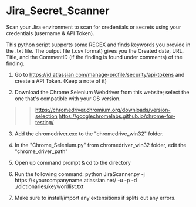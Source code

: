 # Jira_Secret_Scanner
Scan your Jira environment to scan for credentials or secrets using your credentials (username &amp; API Token).

This python script supports some REGEX and finds keywords you provide in the .txt file.
The output file (.csv format) gives you the Created date, URL, Title, and the CommentID (if the finding is found under comments) of the finding.


1. Go to https://id.atlassian.com/manage-profile/security/api-tokens and create a API Token. (Keep a note of it)

2. Download the Chrome Selenium Webdriver from this website; select the one that's compatible with your OS version.
>> https://chromedriver.chromium.org/downloads/version-selection
>> https://googlechromelabs.github.io/chrome-for-testing/

3. Add the chromedriver.exe to the "chromedrive_win32" folder.

3. In the "Chrome_Selenium.py" from chromedriver_win32 folder, edit the "chrome_driver_path"

4. Open up command prompt & cd to the directory

6. Run the following command:
python JiraScanner.py -j https://<yourcompanyname.atlassian.net/ -u <username or email> -p <Your API Token> -d ./dictionaries/keywordlist.txt

7. Make sure to install/import any extensitions if splits out any errors.

